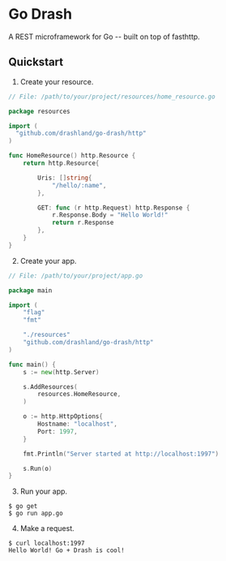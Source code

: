 # Go Drash

A REST microframework for Go -- built on top of fasthttp.

## Quickstart

1. Create your resource.

```go
// File: /path/to/your/project/resources/home_resource.go

package resources

import (
  "github.com/drashland/go-drash/http"
)

func HomeResource() http.Resource {
	return http.Resource{

		Uris: []string{
			"/hello/:name",
		},

		GET: func (r http.Request) http.Response {
			r.Response.Body = "Hello World!"
			return r.Response
		},
	}
}
```

2. Create your app.

```go
// File: /path/to/your/project/app.go

package main

import (
	"flag"
	"fmt"

	"./resources"
	"github.com/drashland/go-drash/http"
)

func main() {
	s := new(http.Server)

	s.AddResources(
		resources.HomeResource,
	)

	o := http.HttpOptions{
		Hostname: "localhost",
		Port: 1997,
	}

	fmt.Println("Server started at http://localhost:1997")

	s.Run(o)
}
```

3. Run your app.

```shell
$ go get
$ go run app.go
```

4. Make a request.

```
$ curl localhost:1997
Hello World! Go + Drash is cool!
```
